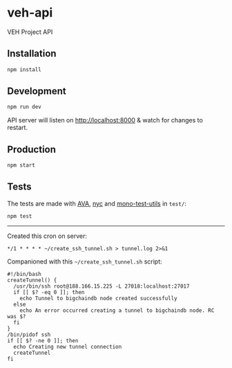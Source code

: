 # veh-api

VEH Project API

## Installation

```bash
npm install
```

## Development

```bash
npm run dev
```

API server will listen on [http://localhost:8000](http://localhost:8000) & watch for changes to restart.

## Production

```bash
npm start
```

## Tests

The tests are made with [AVA](https://github.com/avajs/ava), [nyc](https://github.com/istanbuljs/nyc) and [mono-test-utils](https://github.com/terrajs/mono-test-utils) in `test/`:

```bash
npm test
```

____

Created this cron on server:

    */1 * * * * ~/create_ssh_tunnel.sh > tunnel.log 2>&1

Companioned with this `~/create_ssh_tunnel.sh` script:

    #!/bin/bash
    createTunnel() {
      /usr/bin/ssh root@188.166.15.225 -L 27018:localhost:27017
      if [[ $? -eq 0 ]]; then
        echo Tunnel to bigchaindb node created successfully
      else
        echo An error occurred creating a tunnel to bigchaindb node. RC was $?
      fi
    }
    /bin/pidof ssh
    if [[ $? -ne 0 ]]; then
      echo Creating new tunnel connection
      createTunnel
    fi
